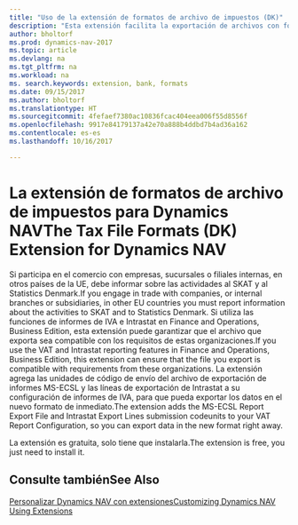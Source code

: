 ```yaml
---
title: "Uso de la extensión de formatos de archivo de impuestos (DK)"
description: "Esta extensión facilita la exportación de archivos con formato predefinido para cumplir con los requisitos del banco para envíos electrónicos."
author: bholtorf
ms.prod: dynamics-nav-2017
ms.topic: article
ms.devlang: na
ms.tgt_pltfrm: na
ms.workload: na
ms. search.keywords: extension, bank, formats
ms.date: 09/15/2017
ms.author: bholtorf
ms.translationtype: HT
ms.sourcegitcommit: 4fefaef7380ac10836fcac404eea006f55d8556f
ms.openlocfilehash: 9917e84179137a42e70a888b4ddbd7b4ad36a162
ms.contentlocale: es-es
ms.lasthandoff: 10/16/2017

---
```


# <a name="the-tax-file-formats-dk-extension-for-dynamics-nav"></a><span data-ttu-id="048a4-103">La extensión de formatos de archivo de impuestos para Dynamics NAV</span><span class="sxs-lookup"><span data-stu-id="048a4-103">The Tax File Formats (DK) Extension for Dynamics NAV</span></span>
<span data-ttu-id="048a4-104">Si participa en el comercio con empresas, sucursales o filiales internas, en otros países de la UE, debe informar sobre las actividades al SKAT y al Statistics Denmark.</span><span class="sxs-lookup"><span data-stu-id="048a4-104">If you engage in trade with companies, or internal branches or subsidiaries, in other EU countries you must report information about the activities to SKAT and to Statistics Denmark.</span></span> <span data-ttu-id="048a4-105">Si utiliza las funciones de informes de IVA e Intrastat en Finance and Operations, Business Edition, esta extensión puede garantizar que el archivo que exporta sea compatible con los requisitos de estas organizaciones.</span><span class="sxs-lookup"><span data-stu-id="048a4-105">If you use the VAT and Intrastat reporting features in Finance and Operations, Business Edition, this extension can ensure that the file you export is compatible with requirements from these organizations.</span></span> <span data-ttu-id="048a4-106">La extensión agrega las unidades de código de envío del archivo de exportación de informes MS-ECSL y las líneas de exportación de Intrastat a su configuración de informes de IVA, para que pueda exportar los datos en el nuevo formato de inmediato.</span><span class="sxs-lookup"><span data-stu-id="048a4-106">The extension adds the MS-ECSL Report Export File and Intrastat Export Lines submission codeunits to your VAT Report Configuration, so you can export data in the new format right away.</span></span>

<span data-ttu-id="048a4-107">La extensión es gratuita, solo tiene que instalarla.</span><span class="sxs-lookup"><span data-stu-id="048a4-107">The extension is free, you just need to install it.</span></span> 

## <a name="see-also"></a><span data-ttu-id="048a4-108">Consulte también</span><span class="sxs-lookup"><span data-stu-id="048a4-108">See Also</span></span>
[<span data-ttu-id="048a4-109">Personalizar Dynamics NAV con extensiones</span><span class="sxs-lookup"><span data-stu-id="048a4-109">Customizing Dynamics NAV Using Extensions</span></span>](ui-extensions.md)
